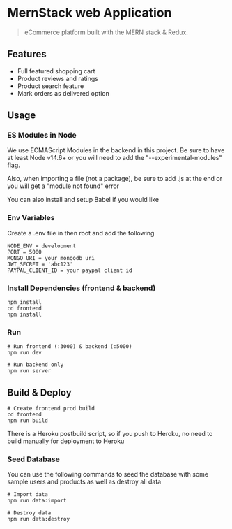 # MernStack web Application 

> eCommerce platform built with the MERN stack & Redux.

## Features

- Full featured shopping cart
- Product reviews and ratings
- Product search feature
- Mark orders as delivered option


## Usage

### ES Modules in Node

We use ECMAScript Modules in the backend in this project. Be sure to have at least Node v14.6+ or you will need to add the "--experimental-modules" flag.

Also, when importing a file (not a package), be sure to add .js at the end or you will get a "module not found" error

You can also install and setup Babel if you would like

### Env Variables

Create a .env file in then root and add the following

```
NODE_ENV = development
PORT = 5000
MONGO_URI = your mongodb uri
JWT_SECRET = 'abc123'
PAYPAL_CLIENT_ID = your paypal client id
```

### Install Dependencies (frontend & backend)

```
npm install
cd frontend
npm install
```

### Run

```
# Run frontend (:3000) & backend (:5000)
npm run dev

# Run backend only
npm run server
```

## Build & Deploy

```
# Create frontend prod build
cd frontend
npm run build
```
There is a Heroku postbuild script, so if you push to Heroku, no need to build manually for deployment to Heroku

### Seed  Database
You can use the following commands to seed the database with some sample users and products as well as destroy all data

```
# Import data
npm run data:import

# Destroy data
npm run data:destroy
```

```

